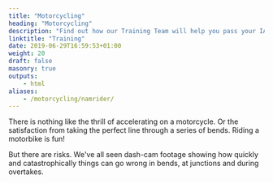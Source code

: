 ```yaml
---
title: "Motorcycling"
heading: "Motorcycling"
description: "Find out how our Training Team will help you pass your IAM Roadsmart advanced riding test and ride to the highest recognised civilian motorcycle riding standard."
linktitle: "Training"
date: 2019-06-29T16:59:53+01:00
weight: 20
draft: false
masonry: true
outputs:
    - html
aliases:
    - /motorcycling/namrider/
---
```


<p class="lead">There is nothing like the thrill of accelerating on a motorcycle. Or the satisfaction from taking the perfect line through a series of bends. Riding a motorbike is fun!</p>

But there are risks. We've all seen dash-cam footage showing how quickly and catastrophically things can go wrong in bends, at junctions and during overtakes.

